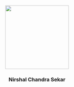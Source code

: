 <h1 align="center"> <img src="https://github.com/NirshalNiru/NirshalNiru/blob/086c421536d1b0e77569560e921c72eeac3533d3/hi.png" width = "200px"> </h1>

<h3 align="center"> Nirshal Chandra Sekar</h3>

